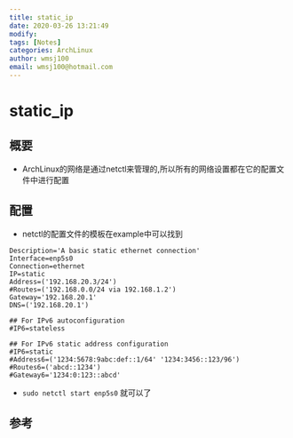 ```yaml
---
title: static_ip
date: 2020-03-26 13:21:49
modify: 
tags: [Notes]
categories: ArchLinux
author: wmsj100
email: wmsj100@hotmail.com
---
```


# static_ip

## 概要

- ArchLinux的网络是通过netctl来管理的,所以所有的网络设置都在它的配置文件中进行配置

## 配置

- netctl的配置文件的模板在example中可以找到
```
Description='A basic static ethernet connection'
Interface=enp5s0
Connection=ethernet
IP=static
Address=('192.168.20.3/24')
#Routes=('192.168.0.0/24 via 192.168.1.2')
Gateway='192.168.20.1'
DNS=('192.168.20.1')

## For IPv6 autoconfiguration
#IP6=stateless

## For IPv6 static address configuration
#IP6=static
#Address6=('1234:5678:9abc:def::1/64' '1234:3456::123/96')
#Routes6=('abcd::1234')
#Gateway6='1234:0:123::abcd'
```
- `sudo netctl start enp5s0` 就可以了

## 参考

